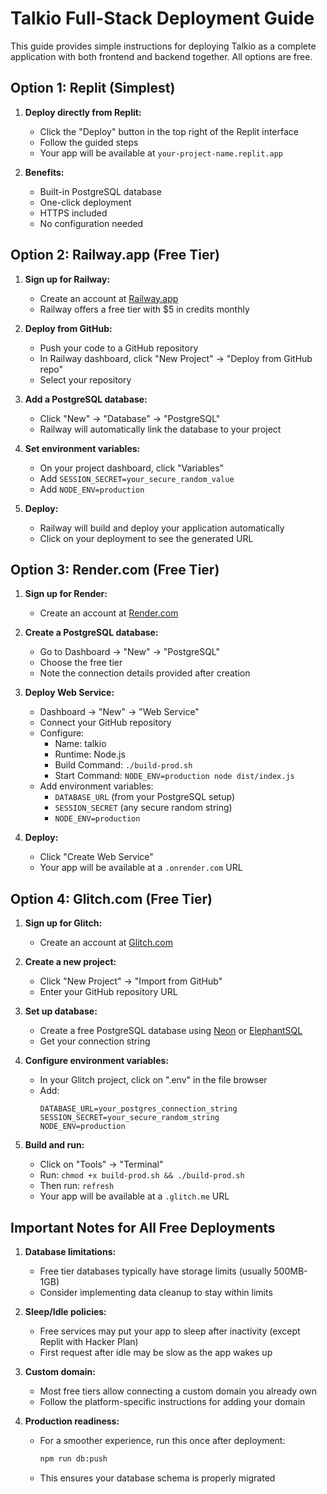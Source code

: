 # Talkio Full-Stack Deployment Guide

This guide provides simple instructions for deploying Talkio as a complete application with both frontend and backend together. All options are free.

## Option 1: Replit (Simplest)

1. **Deploy directly from Replit:**
   - Click the "Deploy" button in the top right of the Replit interface
   - Follow the guided steps
   - Your app will be available at `your-project-name.replit.app`

2. **Benefits:**
   - Built-in PostgreSQL database
   - One-click deployment
   - HTTPS included
   - No configuration needed

## Option 2: Railway.app (Free Tier)

1. **Sign up for Railway:**
   - Create an account at [Railway.app](https://railway.app/)
   - Railway offers a free tier with $5 in credits monthly

2. **Deploy from GitHub:**
   - Push your code to a GitHub repository
   - In Railway dashboard, click "New Project" → "Deploy from GitHub repo"
   - Select your repository

3. **Add a PostgreSQL database:**
   - Click "New" → "Database" → "PostgreSQL"
   - Railway will automatically link the database to your project

4. **Set environment variables:**
   - On your project dashboard, click "Variables"
   - Add `SESSION_SECRET=your_secure_random_value`
   - Add `NODE_ENV=production`

5. **Deploy:**
   - Railway will build and deploy your application automatically
   - Click on your deployment to see the generated URL

## Option 3: Render.com (Free Tier)

1. **Sign up for Render:**
   - Create an account at [Render.com](https://render.com/)

2. **Create a PostgreSQL database:**
   - Go to Dashboard → "New" → "PostgreSQL"
   - Choose the free tier
   - Note the connection details provided after creation

3. **Deploy Web Service:**
   - Dashboard → "New" → "Web Service"
   - Connect your GitHub repository
   - Configure:
     - Name: talkio
     - Runtime: Node.js
     - Build Command: `./build-prod.sh`
     - Start Command: `NODE_ENV=production node dist/index.js`
   - Add environment variables:
     - `DATABASE_URL` (from your PostgreSQL setup)
     - `SESSION_SECRET` (any secure random string)
     - `NODE_ENV=production`

4. **Deploy:**
   - Click "Create Web Service"
   - Your app will be available at a `.onrender.com` URL

## Option 4: Glitch.com (Free Tier)

1. **Sign up for Glitch:**
   - Create an account at [Glitch.com](https://glitch.com/)

2. **Create a new project:**
   - Click "New Project" → "Import from GitHub"
   - Enter your GitHub repository URL

3. **Set up database:**
   - Create a free PostgreSQL database using [Neon](https://neon.tech) or [ElephantSQL](https://www.elephantsql.com/)
   - Get your connection string

4. **Configure environment variables:**
   - In your Glitch project, click on ".env" in the file browser
   - Add:
     ```
     DATABASE_URL=your_postgres_connection_string
     SESSION_SECRET=your_secure_random_string
     NODE_ENV=production
     ```

5. **Build and run:**
   - Click on "Tools" → "Terminal"
   - Run: `chmod +x build-prod.sh && ./build-prod.sh`
   - Then run: `refresh`
   - Your app will be available at a `.glitch.me` URL

## Important Notes for All Free Deployments

1. **Database limitations:**
   - Free tier databases typically have storage limits (usually 500MB-1GB)
   - Consider implementing data cleanup to stay within limits

2. **Sleep/Idle policies:**
   - Free services may put your app to sleep after inactivity (except Replit with Hacker Plan)
   - First request after idle may be slow as the app wakes up

3. **Custom domain:**
   - Most free tiers allow connecting a custom domain you already own
   - Follow the platform-specific instructions for adding your domain

4. **Production readiness:**
   - For a smoother experience, run this once after deployment:
     ```bash
     npm run db:push
     ```
   - This ensures your database schema is properly migrated